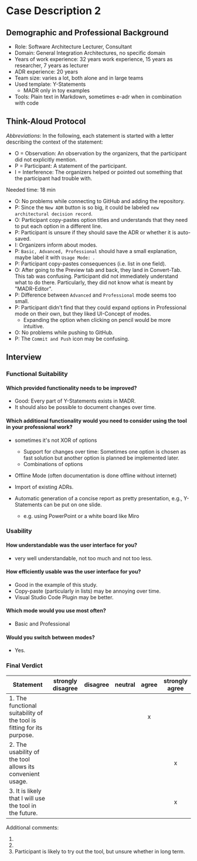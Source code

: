 # Case Description 2

## Demographic and Professional Background

* Role: Software Architecture Lecturer, Consultant
* Domain: General Integration Architectures, no specific domain
* Years of work experience: 32 years work experience, 15 years as researcher, 7 years as lecturer
* ADR experience: 20 years
* Team size: varies a lot, both alone and in large teams
* Used template: Y-Statements
    * MADR only in toy examples
* Tools: Plain text in Markdown, sometimes e-adr when in combination with code

## Think-Aloud Protocol

_Abbreviations_: In the following, each statement is started with a letter describing the context of the statement:
* O = Observation: An observation by the organizers, that the participant did not explicitly mention.
* P = Participant: A statement of the participant.
* I = Interference: The organizers helped or pointed out something that the participant had trouble with.

Needed time: 18 min

* O: No problems while connecting to GitHub and adding the repository.
* P: Since the `New ADR` button is so big, it could be labeled `new architectural decision record`.
* O: Participant copy-pastes option titles and understands that they need to put each option in a different line.
* P: Participant is unsure if they should save the ADR or whether it is auto-saved.
* I: Organizers inform about modes.
* P: `Basic, Advanced, Professional` should have a small explanation, maybe label it with `Usage Mode: `.
* P: Participant copy-pastes consequences (i.e. list in one field).
* O: After going to the Preview tab and back, they land in Convert-Tab. This tab was confusing. Participant did not immediately understand what to do there. Particularly, they did not know what is meant by "MADR-Editor".
* P: Difference between `Advanced` and `Professional` mode seems too small.
* P: Participant didn't find that they could expand options in Professional mode on their own, but they liked UI-Concept of modes.
  * Expanding the option when clicking on pencil would be more intuitive. 
* O: No problems while pushing to GitHub. 
* P: The `Commit and Push` icon may be confusing.

## Interview

### Functional Suitability

#### Which provided functionality needs to be improved?

* Good: Every part of Y-Statements exists in MADR.
* It should also be possible to document changes over time.

#### Which additional functionality would you need to consider using the tool in your professional work?

* sometimes it's not XOR of options 
   * Support for changes over time: Sometimes one option is chosen as fast solution but another option is planned be implemented later. 
   * Combinations of options

* Offline Mode (often documentation is done offline without internet)
* Import of existing ADRs.
* Automatic generation of a concise report as pretty presentation, e.g., Y-Statements can be put on one slide.
   * e.g. using PowerPoint or a white board like Miro

### Usability

#### How understandable was the user interface for you?

* very well understandable, not too much and not too less.

#### How efficiently usable was the user interface for you?

* Good in the example of this study.
* Copy-paste (particularly in lists) may be annoying over time.
* Visual Studio Code Plugin may be better.

#### Which mode would you use most often?

* Basic and Professional

#### Would you switch between modes?

* Yes.

### Final Verdict

|Statement|strongly disagree|disagree|neutral|agree|strongly agree|
|---|:-:|:-:|:-:|:-:|:-:|
|1. The functional suitability of the tool is fitting for its purpose.||||x||
|2. The usability of the tool allows its convenient usage.            |||||x|
|3. It is likely that I will use the tool in the future.              |||||x|

Additional comments:

1. 
2. 
3. Participant is likely to try out the tool, but unsure whether in long term.
